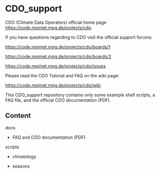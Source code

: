 # CDO_support

CDO (Climate Data Operators) official home page https://code.mpimet.mpg.de/projects/cdo.

If you have questions regarding to CDO visit the official support forums:

  https://code.mpimet.mpg.de/projects/cdo/boards/1

  https://code.mpimet.mpg.de/projects/cdo/boards/2

  https://code.mpimet.mpg.de/projects/cdo/issues

Please read the CDO Tutorial and FAQ on the wiki page:

  https://code.mpimet.mpg.de/projects/cdo/wiki

This CDO_support repository contains only some example shell scripts, a FAQ file, and the official CDO documentation (PDF).


## Content

docs

  - FAQ and CDO documentation (PDF)

scripts

  - climatology
  
  - seasons
  
